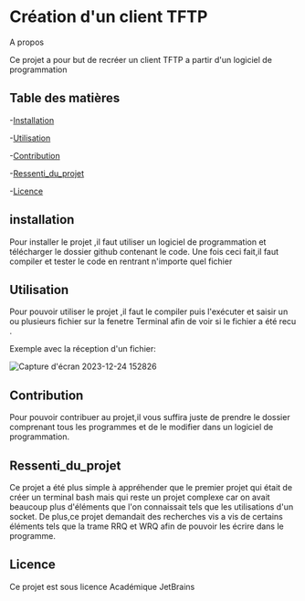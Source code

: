 # Création d'un client TFTP

A propos

Ce projet a pour but de recréer un client TFTP a partir d'un logiciel de programmation
## Table des matières 
-[Installation](#installation)

-[Utilisation](#utilisation)

-[Contribution](#contribuer)

-[Ressenti_du_projet](#Ressenti_du_projet)

-[Licence](#licence)


## installation

Pour installer le projet ,il faut utiliser un logiciel de programmation et télécharger
le dossier github contenant le code. Une fois ceci fait,il faut compiler et tester le code en rentrant n'importe quel fichier

## Utilisation
Pour pouvoir utiliser le projet ,il faut le compiler puis l'exécuter et saisir un ou plusieurs fichier sur la fenetre Terminal afin de voir si le fichier a été recu .

Exemple avec la réception d'un fichier:



![Capture d'écran 2023-12-24 152826](https://github.com/nabiamad29/tpreseau/assets/153213800/1d5254aa-8cf4-4cbe-8b97-cff8c77db462)


## Contribution
Pour pouvoir contribuer au projet,il vous suffira juste de prendre le dossier comprenant tous les programmes et de le modifier dans un logiciel de programmation.


## Ressenti_du_projet
Ce projet a été plus simple à appréhender que le premier projet qui était de créer un terminal bash mais qui reste un projet complexe car on avait beaucoup plus d'éléments que l'on connaissait tels que les utilisations d'un socket. De plus,ce projet demandait des recherches vis a vis de certains éléments tels que la trame RRQ et WRQ afin de pouvoir les écrire dans le programme.

## Licence
Ce projet est sous licence Académique JetBrains
